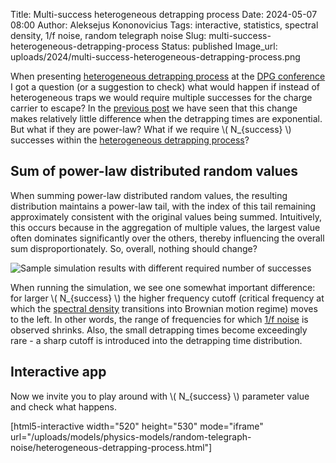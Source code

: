 Title: Multi-success heterogeneous detrapping process
Date: 2024-05-07 08:00
Author: Aleksejus Kononovicius
Tags: interactive, statistics, spectral density, 1/f noise, random telegraph noise
Slug: multi-success-heterogeneous-detrapping-process
Status: published
Image_url: uploads/2024/multi-success-heterogeneous-detrapping-process.png

When presenting [heterogeneous detrapping
process]({filename}/articles/2024/heterogeneous-detrapping-process.md) at
the [DPG conference]({filename}/articles/2024/our-group-attends-dpg-2024.md)
I got a question (or a suggestion to check) what would happen if instead of
heterogeneous traps we would require multiple successes for the charge
carrier to escape? In the [previous
post]({filename}/articles/2024/multi-success-detrapping-process.md) we have
seen that this change makes relatively little difference when the detrapping times are
exponential. But what if they are power-law? What if we require \\\(
N\_{success} \\\) successes within the [heterogeneous detrapping
process]({filename}/articles/2024/heterogeneous-detrapping-process.md)?
<!--more-->

## Sum of power-law distributed random values

When summing power-law distributed random values, the resulting distribution
maintains a power-law tail, with the index of this tail remaining
approximately consistent with the original values being summed. Intuitively,
this occurs because in the aggregation of multiple values, the largest value
often dominates significantly over the others, thereby influencing the
overall sum disproportionately. So, overall, nothing should change?

![Sample simulation results with different required number of
successes]({static}/uploads/2024/multi-success-heterogeneous-detrapping-process.png
"Sample simulation results with different required number of successes.")

When running the simulation, we see one somewhat important difference: for
larger \\\( N\_{success} \\\) the higher frequency cutoff (critical
frequency at which the [spectral density](/tag/spectral-density/)
transitions into Brownian motion regime) moves to the left. In other words,
the range of frequencies for which [1/f noise](/tag/1f-noise/) is observed
shrinks. Also, the small detrapping times become exceedingly rare - a sharp
cutoff is introduced into the detrapping time distribution.

## Interactive app

Now we invite you to play around with \\\( N\_{success} \\\) parameter
value and check what happens.

[html5-interactive width="520" height="530" mode="iframe"
url="/uploads/models/physics-models/random-telegraph-noise/heterogeneous-detrapping-process.html"]

